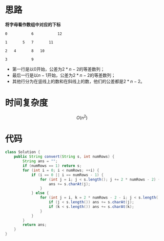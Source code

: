 # 思路

**将字母看作数组中对应的下标**

```
0			6			12

1		5	7		11

2	4		8	10

3			9
```

* 第一行是以$0$开始，公差为$2 * n - 2$的等差数列；
* 最后一行是以$n-1$开始，公差为$2 * n - 2$的等差数列；
* 其他行分为在竖线上的数和在斜线上的数，他们的公差都是$2 * n - 2$。

# 时间复杂度

$$
O(n^2)
$$

# 代码

```java
class Solution {
    public String convert(String s, int numRows) {
        String ans = "";
        if (numRows == 1) return s;
        for (int i = 0; i < numRows; ++i) {
            if (i == 0 || i == numRows - 1) {
                for (int j = i; j < s.length(); j += 2 * numRows - 2) {
                    ans += s.charAt(j);
                }
            } else {
                for (int j = i, k = 2 * numRows - 2 - i; j < s.length() || k < s.length(); j += 2 * numRows - 2, k += 2 * numRows - 2) {
                    if (j < s.length()) ans += s.charAt(j);
                    if (k < s.length()) ans += s.charAt(k);
                }
            }
        }
        return ans;
    }
}
```

